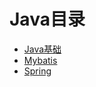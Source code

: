 # Java目录

* [Java基础](/study/Java/Java)
* [Mybatis](/study/Java/Mybatis)
* [Spring](/study/Java/Spring)
